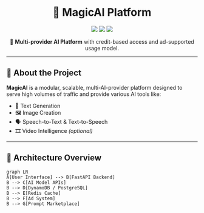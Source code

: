 <h1 align="center">🚀 MagicAI Platform</h1>

<p align="center">
  <img src="https://img.shields.io/badge/AI-Powered-blueviolet?style=for-the-badge&logo=OpenAI" />
  <img src="https://img.shields.io/badge/FastAPI-Backend-green?style=for-the-badge&logo=fastapi" />
  <img src="https://img.shields.io/badge/Streamlit+React-Frontend-orange?style=for-the-badge&logo=react" />
</p>

<p align="center">
  🌟 <strong>Multi-provider AI Platform</strong> with credit-based access and ad-supported usage model.
</p>

---

## 🧠 About the Project

**MagicAI** is a modular, scalable, multi-AI-provider platform designed to serve high volumes of traffic and provide various AI tools like:

- 📝 Text Generation
- 🖼️ Image Creation
- 🗣️ Speech-to-Text & Text-to-Speech
- 🎞️ Video Intelligence *(optional)*

---

## 📐 Architecture Overview

```mermaid
graph LR
A[User Interface] --> B[FastAPI Backend]
B --> C[AI Model APIs]
B --> D[DynamoDB / PostgreSQL]
B --> E[Redis Cache]
B --> F[Ad System]
B --> G[Prompt Marketplace]
